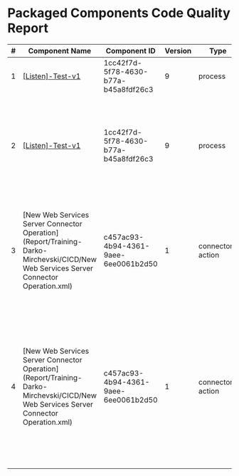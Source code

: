 # Packaged Components Code Quality Report
|#|Component Name|Component ID|Version|Type|Issue|Issue Type|Priority|
|---|---|---|---|---|---|---|---|
|1|[[Listen]-Test-v1](Report/Training-Darko-Mirchevski/CICD/[Listen]-Test-v1.xml)|1cc42f7d-5f78-4630-b77a-b45a8fdf26c3|9|process|Process description should be set|CODE_SMELL|MINOR|
|2|[[Listen]-Test-v1](Report/Training-Darko-Mirchevski/CICD/[Listen]-Test-v1.xml)|1cc42f7d-5f78-4630-b77a-b45a8fdf26c3|9|process|Process names should start with either [Listener], [Main], or [Sub], and end with a version number (e.g., -v1).|CODE_SMELL|MAJOR|
|3|[New Web Services Server Connector Operation](Report/Training-Darko-Mirchevski/CICD/New Web Services Server Connector Operation.xml)|c457ac93-4b94-4361-9aee-6ee0061b2d50|1|connector-action|Component names must not start with "New " which is Boomi"s default. They should be named to have a accurate description.|CODE_SMELL|MAJOR|
|4|[New Web Services Server Connector Operation](Report/Training-Darko-Mirchevski/CICD/New Web Services Server Connector Operation.xml)|c457ac93-4b94-4361-9aee-6ee0061b2d50|1|connector-action|The name of connection operation must include square brackets ([]) with uppercase text inside (e.g., [Salesforce], [Leads], [SAP]). This rule ensures compliance with CHG naming conventions.|CODE_SMELL|MINOR|
